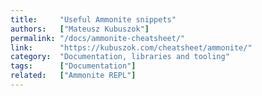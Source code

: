 ```yaml
---
title:     "Useful Ammonite snippets"
authors:   ["Mateusz Kubuszok"]
permalink: "/docs/ammonite-cheatsheet/"
link:      "https://kubuszok.com/cheatsheet/ammonite/"
category:  "Documentation, libraries and tooling"
tags:      ["Documentation"]
related:   ["Ammonite REPL"]
---
```


